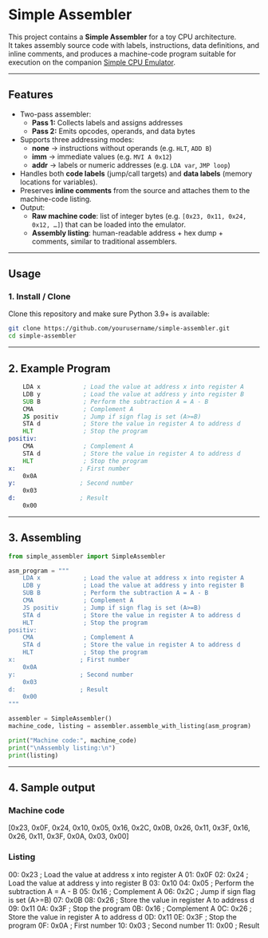 # Simple Assembler

This project contains a **Simple Assembler** for a toy CPU architecture.  
It takes assembly source code with labels, instructions, data definitions, and inline comments, and produces a machine-code program suitable for execution on the companion [Simple CPU Emulator](../simple_cpu_emulator.py).

---

## Features

- Two-pass assembler:
  - **Pass 1:** Collects labels and assigns addresses
  - **Pass 2:** Emits opcodes, operands, and data bytes
- Supports three addressing modes:
  - **none** → instructions without operands (e.g. `HLT`, `ADD B`)
  - **imm** → immediate values (e.g. `MVI A 0x12`)
  - **addr** → labels or numeric addresses (e.g. `LDA var`, `JMP loop`)
- Handles both **code labels** (jump/call targets) and **data labels** (memory locations for variables).
- Preserves **inline comments** from the source and attaches them to the machine-code listing.
- Output:
  - **Raw machine code**: list of integer bytes (e.g. `[0x23, 0x11, 0x24, 0x12, …]`) that can be loaded into the emulator.
  - **Assembly listing**: human-readable address + hex dump + comments, similar to traditional assemblers.

---

## Usage

### 1. Install / Clone

Clone this repository and make sure Python 3.9+ is available:

```bash
git clone https://github.com/yourusername/simple-assembler.git
cd simple-assembler
```

---

## 2. Example Program

```asm
    LDA x            ; Load the value at address x into register A
    LDB y            ; Load the value at address y into register B
    SUB B            ; Perform the subtraction A = A - B
    CMA              ; Complement A
    JS positiv       ; Jump if sign flag is set (A>=B)
    STA d            ; Store the value in register A to address d
    HLT              ; Stop the program
positiv:
    CMA              ; Complement A
    STA d            ; Store the value in register A to address d
    HLT              ; Stop the program
x:                  ; First number
    0x0A
y:                  ; Second number
    0x03
d:                  ; Result
    0x00
```

---

## 3. Assembling

```python
from simple_assembler import SimpleAssembler

asm_program = """
    LDA x            ; Load the value at address x into register A
    LDB y            ; Load the value at address y into register B
    SUB B            ; Perform the subtraction A = A - B
    CMA              ; Complement A
    JS positiv       ; Jump if sign flag is set (A>=B)
    STA d            ; Store the value in register A to address d
    HLT              ; Stop the program
positiv:
    CMA              ; Complement A
    STA d            ; Store the value in register A to address d
    HLT              ; Stop the program
x:                  ; First number
    0x0A
y:                  ; Second number
    0x03
d:                  ; Result
    0x00
"""

assembler = SimpleAssembler()
machine_code, listing = assembler.assemble_with_listing(asm_program)

print("Machine code:", machine_code)
print("\nAssembly listing:\n")
print(listing)
```

---

## 4. Sample output

### Machine code

[0x23, 0x0F, 0x24, 0x10, 0x05, 0x16, 0x2C, 0x0B,
 0x26, 0x11, 0x3F, 0x16, 0x26, 0x11, 0x3F, 0x0A,
 0x03, 0x00]

### Listing

00: 0x23 ; Load the value at address x into register A
01: 0x0F
02: 0x24 ; Load the value at address y into register B
03: 0x10
04: 0x05 ; Perform the subtraction A = A - B
05: 0x16 ; Complement A
06: 0x2C ; Jump if sign flag is set (A>=B)
07: 0x0B
08: 0x26 ; Store the value in register A to address d
09: 0x11
0A: 0x3F ; Stop the program
0B: 0x16 ; Complement A
0C: 0x26 ; Store the value in register A to address d
0D: 0x11
0E: 0x3F ; Stop the program
0F: 0x0A ; First number
10: 0x03 ; Second number
11: 0x00 ; Result
